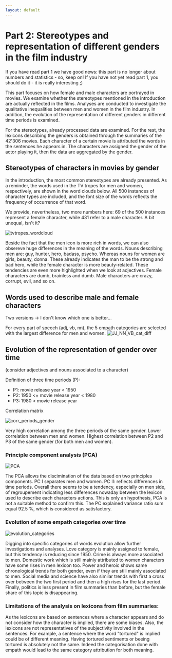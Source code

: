```yaml
---
layout: default
---
```


# Part 2: Stereotypes and representation of different genders in the film industry
If you have read part 1 we have good news: this part is no longer about numbers and statistics - so, keep on! If you have not yet read part 1, you should do it - it is really interesting ;)

This part focuses on how female and male characters are portrayed in movies. We examine whether the stereotypes mentioned in the introduction are actually reflected in the films. Analyses are conducted to investigate the qualitative inequalities between men and women in the film industry. In addition, the evolution of the representation of different genders in different time periods is examined. 

For the stereotypes, already processed data are examined. For the rest, the lexicons describing the genders is obtained through the summaries of the 42'306 movies. Each character of a certain movie is attributed the words in the sentences he appears in. The characters are assigned the gender of the actor playing it, then the data are aggregated by the gender.

## Stereotypes of characters in movies by gender
In the introduction, the most common stereotypes are already presented. As a reminder, the words used in the TV tropes for men and women, respectively, are shown in the word clouds below. All 500 instances of character types are included, and the font size of the words reflects the frequency of occurrence of that word.

We provide, nevertheless, two more numbers here: 69 of the 500 instances represent a female character, while 431 refer to a male character. A bit unequal, isn't it?

![tvtropes_wordcloud](https://user-images.githubusercontent.com/114232327/209007228-546626e2-7177-4a72-95ab-766a2d4c6644.png)

Beside the fact that the men icon is more rich in words, we can also obsereve huge differences in the meaning of the words. Nouns describing men are: guy, hunter, hero, badass, psycho. Whereas nouns for women are girls, beauty, donna. These already indicates the man to be the strong and bad hero, while the female character is more beauty-related. These tendencies are even more highlighted when we look at adjectives. Female characters are dumb, brainless and dumb. Male characters are crazy, corrupt, evil, and so on.


## Words used to describe male and female characters
Two versions -> I don't know which one is better...

For every part of speech (adj, vb, nn), the 5 empath categories are selected with the largest difference for men and women.
![JJ_NN_VB_cat_diff](https://user-images.githubusercontent.com/114232327/209007446-ebce514e-011a-4ef8-a153-c28d0140f655.png)




## Evolution of the representation of gender over time
(consider adjectives and nouns associated to a character)

Definition of three time periods (P):
* P1:         movie release year < 1950
* P2: 1950 <= movie release year < 1980
* P3: 1980 <  movie release year

Correlation matrix

![corr_periods_gender](https://user-images.githubusercontent.com/114232327/209010234-a1d60ec9-0254-4696-90c7-042561da8cee.png)



Very high correlation among the three periods of the same gender. Lower correlation between men and women. Highest correlation between P2 and P3 of the same gender (for both men and women).

### Principle component analysis (PCA)

![PCA](https://user-images.githubusercontent.com/114232327/209010620-b254b5d5-e00b-45dd-97d9-4e61945340aa.png)

  
The PCA allows the discimination of the data based on two principles components. PC I separates men and women. PC II: reflects differences in time periods. Overall there seems to be a tendency, especially on men side, of regroupement indicating less differences nowaday between the lexicon used to describe each characters actions. This is only an hypothesis, PCA is not a suitable method to confirm this. The PC explained variance ratio sum equal 92.5 %, which is considered as satisfactory.



### Evolution of some empath categories over time

![evolution_categories](https://user-images.githubusercontent.com/114232327/209010664-a3564c56-3e8b-4328-9cd7-80b564038725.png)

  
Digging into specific categories of words evolution allow further investigations and analyses. Love category is mainly assigned to female, but this tendency is reducing since 1950. Crime is always more associated
to men. Domestic work which is still mainly attributed to women characters have some rises in men lexicon too. Power and heroic shows same chronological trends for both gender, even if they are still mainly 
associated to men. Social media and science have also similar trends with first a cross over between the two first period and then a high rises for the last period. Finally, politics is less present in film summaries
than before, but the female share of this topic is disappearing. 

### Limitations of the analysis on lexicons from film summaries:

As the lexicons are based on sentences where a character appears and do not consider how the character is implied, there are some biases. Also, the lexicons are not representatives of the subjectivity involved
in the sentences. For example, a sentence where the word "tortured" is implied could be of different meaning. Having tortured sentiments or beeing tortured is absolutely not the same. Indeed the categorisation 
done with empath would lead to the same category attribution for both meaning.


